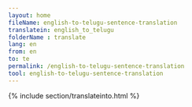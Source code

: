 ```yaml
---
layout: home
fileName: english-to-telugu-sentence-translation
translatein: english_to_telugu
folderName : translate
lang: en
from: en
to: te
permalink: /english-to-telugu-sentence-translation
tool: english-to-telugu-sentence-translation
---
```

{% include section/translateinto.html %}